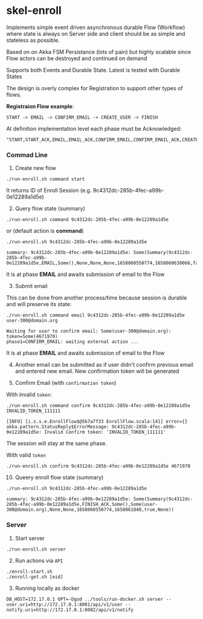 # skel-enroll

Implements simple event driven asynchronous durable Flow (Workflow) where state is always on Server side 
and client should be as simple and stateless as possible. 

Based on on Akka FSM Persistance (lots of pain) but highly scalable since Flow actors can be destroyed and continued on demand

Supports both Events and Durable State. Latest is tested with Durable States

The design is overly complex for Registration to support other types of flows.

__Registraion Flow example__:

```
START -> EMAIL -> CONFIRM_EMAIL -> CREATE_USER -> FINISH
```

At definition implementation level each phase must be Acknowledged:

```
"START,START_ACK,EMAIL,EMAIL_ACK,CONFIRM_EMAIL,CONFIRM_EMAIL_ACK,CREATE_USER,CREATE_USER_ACK,FINISH,FINISH_ACK",
```

### Commad Line 

1. Create new flow

```
./run-enroll.sh command start
```

It returns ID of Enroll Session (e.g. 9c4312dc-285b-4fec-a99b-0e12289a1d5e)


2. Query flow state (summary)

```
./run-enroll.sh command 9c4312dc-285b-4fec-a99b-0e12289a1d5e
```

or (default action is __command__)

```
./run-enroll.sh 9c4312dc-285b-4fec-a99b-0e12289a1d5e

summary: 9c4312dc-285b-4fec-a99b-0e12289a1d5e: Some(Summary(9c4312dc-285b-4fec-a99b-0e12289a1d5e,EMAIL,Some(),None,None,None,1658060550774,1658060630066,false,None))
```

It is at phase __EMAIL__ and awaits submission of email to the Flow

3. Submit email

This can be done from another process/time because session is durable and will preserve its state:

```
./run-enroll.sh command email 9c4312dc-285b-4fec-a99b-0e12289a1d5e user-300@domain.org

Waiting for user to confirm email: Some(user-300@domain.org): token=Some(4671970)                                                              
phase1=CONFIRM_EMAIL: waiting external action ...
```

It is at phase __EMAIL__ and awaits submission of email to the Flow

4. Another email can be submitted as if user didn't confirm previous email and entered new email. New confirmation token will be generated


5. Confirm Email (with `confirmation token`)

With invalid `token`:

```
./run-enroll.sh command confirm 9c4312dc-285b-4fec-a99b-0e12289a1d5e INVALID_TOKEN_111111

[INFO] [i.s.s.e.EnrollFlow$@5b7a7f33 EnrollFlow.scala:141] error={}
akka.pattern.StatusReply$ErrorMessage: 9c4312dc-285b-4fec-a99b-0e12289a1d5e: Invalid Confirm token: 'INVALID_TOKEN_111111'
```

The session will stay at the same phase.

With valid `token`

```
./run-enroll.sh confirm 9c4312dc-285b-4fec-a99b-0e12289a1d5e 4671970

```

10. Queery enroll flow state (summary)

```
./run-enroll.sh 9c4312dc-285b-4fec-a99b-0e12289a1d5e

summary: 9c4312dc-285b-4fec-a99b-0e12289a1d5e: Some(Summary(9c4312dc-285b-4fec-a99b-0e12289a1d5e,FINISH_ACK,Some(),Some(user-300@domain.org),None,None,1658060550774,1658061840,true,None))
```

### Server

1. Start server

```
./run-enroll.sh server
```

2. Run actions via `API`

```
./enroll-start.sh
./enroll-get.sh [eid]
```

3. Running locally as docker

```
DB_HOST=172.17.0.1 OPT=-Dgod ../tools/run-docker.sh server --user.uri=http://172.17.0.1:8081/api/v1/user --notify.uri=http://172.17.0.1:8082/api/v1/notify
```
